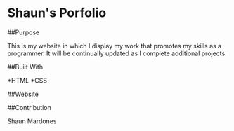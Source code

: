 # Shaun's Porfolio

##Purpose

This is my website in which I display my work that promotes my skills as a programmer. It will be continually updated as I complete additional projects.

##Built With

*HTML
*CSS

##Website

##Contribution

Shaun Mardones

